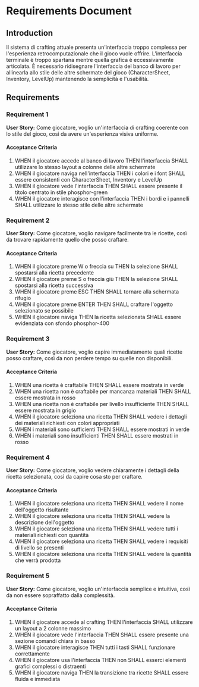 # Requirements Document

## Introduction

Il sistema di crafting attuale presenta un'interfaccia troppo complessa per l'esperienza retrocomputazionale che il gioco vuole offrire. L'interfaccia terminale è troppo spartana mentre quella grafica è eccessivamente articolata. È necessario ridisegnare l'interfaccia del banco di lavoro per allinearla allo stile delle altre schermate del gioco (CharacterSheet, Inventory, LevelUp) mantenendo la semplicità e l'usabilità.

## Requirements

### Requirement 1

**User Story:** Come giocatore, voglio un'interfaccia di crafting coerente con lo stile del gioco, così da avere un'esperienza visiva uniforme.

#### Acceptance Criteria

1. WHEN il giocatore accede al banco di lavoro THEN l'interfaccia SHALL utilizzare lo stesso layout a colonne delle altre schermate
2. WHEN il giocatore naviga nell'interfaccia THEN i colori e i font SHALL essere consistenti con CharacterSheet, Inventory e LevelUp
3. WHEN il giocatore vede l'interfaccia THEN SHALL essere presente il titolo centrato in stile phosphor-green
4. WHEN il giocatore interagisce con l'interfaccia THEN i bordi e i pannelli SHALL utilizzare lo stesso stile delle altre schermate

### Requirement 2

**User Story:** Come giocatore, voglio navigare facilmente tra le ricette, così da trovare rapidamente quello che posso craftare.

#### Acceptance Criteria

1. WHEN il giocatore preme W o freccia su THEN la selezione SHALL spostarsi alla ricetta precedente
2. WHEN il giocatore preme S o freccia giù THEN la selezione SHALL spostarsi alla ricetta successiva
3. WHEN il giocatore preme ESC THEN SHALL tornare alla schermata rifugio
4. WHEN il giocatore preme ENTER THEN SHALL craftare l'oggetto selezionato se possibile
5. WHEN il giocatore naviga THEN la ricetta selezionata SHALL essere evidenziata con sfondo phosphor-400

### Requirement 3

**User Story:** Come giocatore, voglio capire immediatamente quali ricette posso craftare, così da non perdere tempo su quelle non disponibili.

#### Acceptance Criteria

1. WHEN una ricetta è craftabile THEN SHALL essere mostrata in verde
2. WHEN una ricetta non è craftabile per mancanza materiali THEN SHALL essere mostrata in rosso
3. WHEN una ricetta non è craftabile per livello insufficiente THEN SHALL essere mostrata in grigio
4. WHEN il giocatore seleziona una ricetta THEN SHALL vedere i dettagli dei materiali richiesti con colori appropriati
5. WHEN i materiali sono sufficienti THEN SHALL essere mostrati in verde
6. WHEN i materiali sono insufficienti THEN SHALL essere mostrati in rosso

### Requirement 4

**User Story:** Come giocatore, voglio vedere chiaramente i dettagli della ricetta selezionata, così da capire cosa sto per craftare.

#### Acceptance Criteria

1. WHEN il giocatore seleziona una ricetta THEN SHALL vedere il nome dell'oggetto risultante
2. WHEN il giocatore seleziona una ricetta THEN SHALL vedere la descrizione dell'oggetto
3. WHEN il giocatore seleziona una ricetta THEN SHALL vedere tutti i materiali richiesti con quantità
4. WHEN il giocatore seleziona una ricetta THEN SHALL vedere i requisiti di livello se presenti
5. WHEN il giocatore seleziona una ricetta THEN SHALL vedere la quantità che verrà prodotta

### Requirement 5

**User Story:** Come giocatore, voglio un'interfaccia semplice e intuitiva, così da non essere sopraffatto dalla complessità.

#### Acceptance Criteria

1. WHEN il giocatore accede al crafting THEN l'interfaccia SHALL utilizzare un layout a 2 colonne massimo
2. WHEN il giocatore vede l'interfaccia THEN SHALL essere presente una sezione comandi chiara in basso
3. WHEN il giocatore interagisce THEN tutti i tasti SHALL funzionare correttamente
4. WHEN il giocatore usa l'interfaccia THEN non SHALL esserci elementi grafici complessi o distraenti
5. WHEN il giocatore naviga THEN la transizione tra ricette SHALL essere fluida e immediata